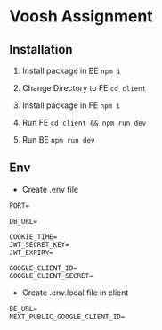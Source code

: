 # Voosh Assignment

## Installation

1. Install package in BE
   `npm i`

2. Change Directory to FE
   `cd client`

3. Install package in FE
   `npm i`

4. Run FE
   `cd client && npm run dev`

5. Run BE
   `npm run dev`

## Env

-   Create .env file

```
PORT=

DB_URL=

COOKIE_TIME=
JWT_SECRET_KEY=
JWT_EXPIRY=

GOOGLE_CLIENT_ID=
GOOGLE_CLIENT_SECRET=
```

-   Create .env.local file in client

```
BE_URL=
NEXT_PUBLIC_GOOGLE_CLIENT_ID=
```
